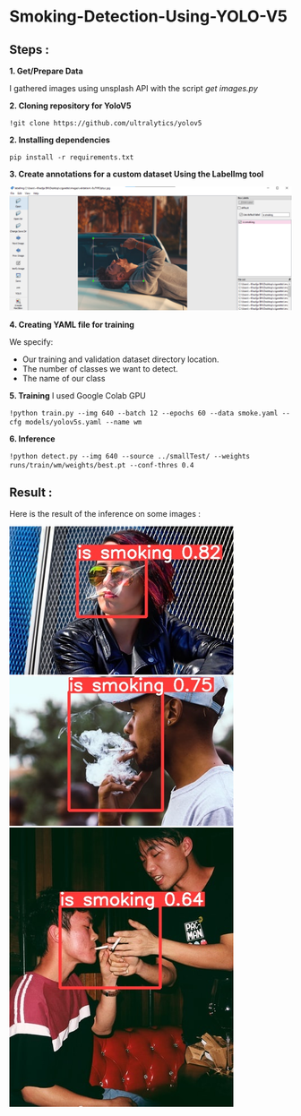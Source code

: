# Smoking-Detection-Using-YOLO-V5


## Steps :
**1. Get/Prepare Data**

I gathered images using unsplash API with the script *get images.py*

**2. Cloning repository for YoloV5**
```
!git clone https://github.com/ultralytics/yolov5
```
**2. Installing dependencies**
```
pip install -r requirements.txt
```
**3. Create annotations for a custom dataset Using the LabelImg tool**

![This is an image](./images/git.png)

**4. Creating YAML file for training**

We specify:
- Our training and validation dataset directory location.
- The number of classes we want to detect.
- The name of our class

**5. Training**
I used Google Colab GPU
```
!python train.py --img 640 --batch 12 --epochs 60 --data smoke.yaml --cfg models/yolov5s.yaml --name wm
```
**6. Inference**
```
!python detect.py --img 640 --source ../smallTest/ --weights runs/train/wm/weights/best.pt --conf-thres 0.4
```
## Result :
Here is the result of the inference on some images :

![This is an image](./images/2.jpg)
![This is an image](./images/3.jpg)
![This is an image](./images/5.jpg)
